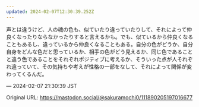 ```yaml
---
updated: 2024-02-07T12:30:39.252Z
---
```


<p>声とは違うけど、人の魂の色も、似ていたり違っていたりして、それによって仲良くなったりならなかったりすると言えるかも。でも、似ているから仲良くなることもあるし、違っているから仲良くなることもある。自分の色がどうか、自分自身をどんな色だと思っているか、相手の色がどう見えるか、同じ色であることと違う色であることをそれぞれポジティブに考えるか、そういった点が人それぞれ違っていて、その気持ちや考えが性格の一部をなして、それによって関係が変わってくるんだ。</p>

&mdash; 2024-02-07 21:30:39 JST

Original URL: https://mastodon.social/@sakuramochi0/111890205197016677
